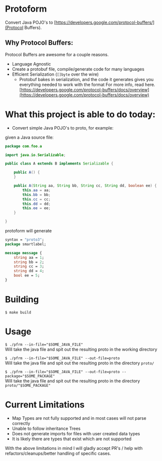 # Protoform

Convert Java POJO's to [https://developers.google.com/protocol-buffers/](Protocol Buffers).

## Why Protocol Buffers:
Protocol Buffers are awesome for a couple reasons.
* Language Agnostic
 * Create a protobuf file, compile/generate code for many languages
* Efficient Serialization (`[]byte` over the wire)
  * Protobuf bakes in serialization, and the code it generates gives you everything needed to work with the format
For more info, read here. [https://developers.google.com/protocol-buffers/docs/overview](https://developers.google.com/protocol-buffers/docs/overview)


# What this project is able to do today:

* Convert simple Java POJO's to proto, for example:

given a Java source file:
```java
package com.foo.a

import java.io.Serializable;

public class A extends B implements Serializable {

    public A() {
    }

    public A(String aa, String bb, String cc, String dd, boolean ee) {
        this.aa = aa;
        this.bb = bb;
        this.cc = cc;
        this.dd = dd;
        this.ee = ee;
    }

}

```

protoform will generate

```proto
syntax = "proto3";
package smartlabel;

message message {
	string aa = 1;
	string bb = 2;
	string cc = 3;
	string dd = 4;
	bool ee = 5;
}
```

# Building
`$ make build`

# Usage
`$ ./pfrm --in-file="$SOME_JAVA_FILE"`  
Will take the java file and spit out the resulting proto in the working directory

`$ ./pfrm --in-file="$SOME_JAVA_FILE" --out-file=proto`  
Will take the java file and spit out the resulting proto in the directory `proto/`

`$ ./pfrm --in-file="$SOME_JAVA_FILE" --out-file=proto --package="$SOME_PACKAGE"`  
Will take the java file and spit out the resulting proto in the directory `proto/"$SOME_PACKAGE"`


# Current Limitations
* Map Types are not fully supported and in most cases will not parse correctly
* Unable to follow inheritance Trees
* Does not generate imports for files with user created data types
* It is likely there are types that exist which are not supported

With the above limitations in mind I will gladly accept PR's / help with refactors/cleanups/better handling of specific cases.